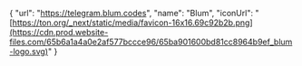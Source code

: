 {
    "url": "https://telegram.blum.codes",
    "name": "Blum",
    "iconUrl": "[https://ton.org/_next/static/media/favicon-16x16.69c92b2b.png](https://cdn.prod.website-files.com/65b6a1a4a0e2af577bccce96/65ba901600bd81cc8964b9ef_blum-logo.svg)"
}
